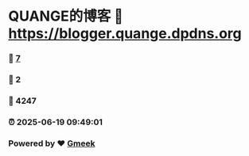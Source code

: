 # QUANGE的博客 :link: https://blogger.quange.dpdns.org 
### :page_facing_up: [7](https://blogger.quange.dpdns.org/tag.html) 
### :speech_balloon: 2 
### :hibiscus: 4247 
### :alarm_clock: 2025-06-19 09:49:01 
### Powered by :heart: [Gmeek](https://github.com/Meekdai/Gmeek)
